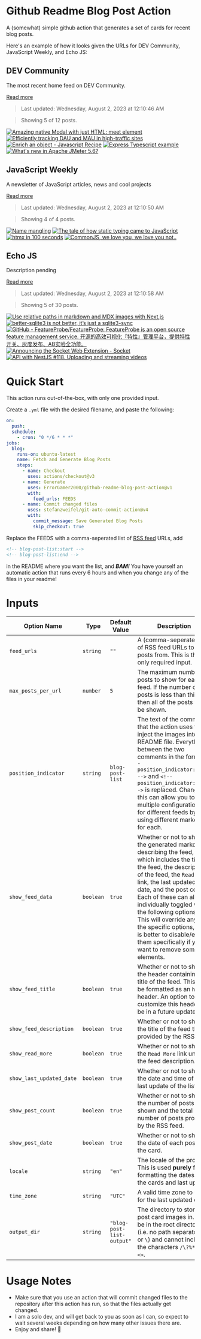 # Github Readme Blog Post Action

A (somewhat) simple github action that generates a set of cards for recent blog posts.

Here's an example of how it looks given the URLs for DEV Community, JavaScript Weekly, and Echo JS:

<!-- post-list:start -->
## DEV Community

The most recent home feed on DEV Community.

[Read more](https://dev.to)
> Last updated: Wednesday, August 2, 2023 at 12:10:46 AM

> Showing 5 of 12 posts.

[![Amazing native Modal with just HTML: meet <dialog> element](https://raw.githubusercontent.com/ErrorGamer2000/github-readme-blog-post-action/main/generated_files/DEV_Community/Amazing_native_Modal_with_just_HTML__meet__dialog__element.svg)](https://dev.to/lucasm/amazing-native-modal-with-just-html-meet-element-4jpl)
[![Efficiently tracking DAU and MAU in high-traffic sites](https://raw.githubusercontent.com/ErrorGamer2000/github-readme-blog-post-action/main/generated_files/DEV_Community/Efficiently_tracking_DAU_and_MAU_in_high-traffic_sites.svg)](https://dev.to/logto/efficiently-tracking-dau-and-mau-in-high-traffic-sites-1j7)
[![Enrich an object - Javascript Recipe](https://raw.githubusercontent.com/ErrorGamer2000/github-readme-blog-post-action/main/generated_files/DEV_Community/Enrich_an_object_-_Javascript_Recipe.svg)](https://dev.to/druchan/enrich-an-object-javascript-recipe-4010)
[![Express Typescript example](https://raw.githubusercontent.com/ErrorGamer2000/github-readme-blog-post-action/main/generated_files/DEV_Community/Express_Typescript_example.svg)](https://dev.to/tienbku/express-typescript-example-37l9)
[![What's new in Apache JMeter 5.6?](https://raw.githubusercontent.com/ErrorGamer2000/github-readme-blog-post-action/main/generated_files/DEV_Community/What's_new_in_Apache_JMeter_5.6_.svg)](https://dev.to/qainsights/whats-new-in-apache-jmeter-56-mim)


## JavaScript Weekly

A newsletter of JavaScript articles, news and cool projects

[Read more](https://javascriptweekly.com/)
> Last updated: Wednesday, August 2, 2023 at 12:10:50 AM

> Showing 4 of 4 posts.

[![Name mangling](https://raw.githubusercontent.com/ErrorGamer2000/github-readme-blog-post-action/main/generated_files/JavaScript_Weekly/Name_mangling.svg)](https://javascriptweekly.com/issues/649)
[![The tale of how static typing came to JavaScript](https://raw.githubusercontent.com/ErrorGamer2000/github-readme-blog-post-action/main/generated_files/JavaScript_Weekly/The_tale_of_how_static_typing_came_to_JavaScript.svg)](https://javascriptweekly.com/issues/648)
[![htmx in 100 seconds](https://raw.githubusercontent.com/ErrorGamer2000/github-readme-blog-post-action/main/generated_files/JavaScript_Weekly/htmx_in_100_seconds.svg)](https://javascriptweekly.com/issues/647)
[![CommonJS, we love you, we love you not..](https://raw.githubusercontent.com/ErrorGamer2000/github-readme-blog-post-action/main/generated_files/JavaScript_Weekly/CommonJS__we_love_you__we_love_you_not...svg)](https://javascriptweekly.com/issues/646)


## Echo JS

Description pending

[Read more](
http://www.echojs.com
)
> Last updated: Wednesday, August 2, 2023 at 12:10:58 AM

> Showing 5 of 30 posts.

[![Use relative paths in markdown and MDX images with Next.js](https://raw.githubusercontent.com/ErrorGamer2000/github-readme-blog-post-action/main/generated_files/_Echo_JS_/Use_relative_paths_in_markdown_and_MDX_images_with_Next.js.svg)](https://mmazzarolo.com/blog/2023-07-30-nextjs-mdx-image-source)
[![better-sqlite3 is not better, it’s just a sqlite3-sync](https://raw.githubusercontent.com/ErrorGamer2000/github-readme-blog-post-action/main/generated_files/_Echo_JS_/better-sqlite3_is_not_better__it’s_just_a_sqlite3-sync.svg)](https://medium.com/@paleoparoi/better-sqlite3-is-not-better-its-just-a-sqlite3-sync-37b8b79fc4be)
[![GitHub - FeatureProbe/FeatureProbe: FeatureProbe is an open source feature management service. 开源的高效可视化『特性』管理平台，提供特性开关、灰度发布、AB实验全功能。](https://raw.githubusercontent.com/ErrorGamer2000/github-readme-blog-post-action/main/generated_files/_Echo_JS_/GitHub_-_FeatureProbe_FeatureProbe__FeatureProbe_is_an_open_source_feature_management_service._开源的高效可视化『特性』管理平台，提供特性开关、灰度发布、AB实验全功能。.svg)](https://github.com/FeatureProbe/FeatureProbe)
[![Announcing the Socket Web Extension - Socket](https://raw.githubusercontent.com/ErrorGamer2000/github-readme-blog-post-action/main/generated_files/_Echo_JS_/Announcing_the_Socket_Web_Extension_-_Socket.svg)](https://socket.dev/blog/socket-web-extension)
[![API with NestJS #118. Uploading and streaming videos](https://raw.githubusercontent.com/ErrorGamer2000/github-readme-blog-post-action/main/generated_files/_Echo_JS_/API_with_NestJS__118._Uploading_and_streaming_videos.svg)](https://wanago.io/2023/07/31/api-nestjs-streaming-videos/)


<!-- post-list:end -->

# Quick Start

This action runs out-of-the-box, with only one provided input.

Create a `.yml` file with the desired filename, and paste the following:

```yml
on:
  push:
  schedule:
    - cron: "0 */6 * * *"
jobs:
  blog:
    runs-on: ubuntu-latest
    name: Fetch and Generate Blog Posts
    steps:
      - name: Checkout
        uses: actions/checkout@v3
      - name: Generate
        uses: ErrorGamer2000/github-readme-blog-post-action@v1
        with:
          feed_urls: FEEDS
      - name: Commit changed files
        uses: stefanzweifel/git-auto-commit-action@v4
        with:
          commit_message: Save Generated Blog Posts
          skip_checkout: true
```

Replace the FEEDS with a comma-seperated list of [RSS feed](https://rss.com/blog/how-do-rss-feeds-work/) URLs, add

```md
<!-- blog-post-list:start -->
<!-- blog-post-list:end -->
```

in the README where you want the list, and **_BAM!_** You have yourself an automatic action that runs every 6 hours and when you change any of the files in your readme!

# Inputs

<table>
  <thead>
    <tr>
      <th>Option Name</th>
      <th>Type</th>
      <th>Default Value</th>
      <th>Description</th>
    </tr>
  </thead>
  <tbody>
    <tr>
      <td><code>feed_urls</code></td>
      <td><code>string</code></td>
      <td><code>""</code></td>
      <td>A (comma-seperated) list of RSS feed URLs to load posts from. This is the only required input.</td>
    </tr>
    <tr>
      <td><code>max_posts_per_url</code></td>
      <td><code>number</code></td>
      <td><code>5</code></td>
      <td>The maximum number of posts to show for each feed. If the number of posts is less than this, then all of the posts will be shown.</td>
    </tr>
    <tr>
      <td><code>position_indicator</code></td>
      <td><code>string</code></td>
      <td><code>blog-post-list</code></td>
      <td>The text of the comments that the action uses to inject the images into the README file. Everything between the two comments in the form <code>&lt;!-- position_indicator:start --&gt;</code> and <code>&lt;!-- position_indicator:end --&gt;</code> is replaced. Changing this can allow you to use multiple configurations for different feeds by using different markers for each.</td>
    </tr>
    <tr>
      <td><code>show_feed_data</code></td>
      <td><code>boolean</code></td>
      <td><code>true</code></td>
      <td>Whether or not to show the generated markdown describing the feed, which includes the title of the feed, the description of the feed, the <code>Read More</code> link, the last updated date, and the post count. Each of these can also be individually toggled with the following options. This will override any of the specific options, so it is better to disable/enable them specifically if you want to remove some elements.</td>
    </tr>
    <tr>
      <td><code>show_feed_title</code></td>
      <td><code>boolean</code></td>
      <td><code>true</code></td>
      <td>Whether or not to show the header containing the title of the feed. This will be formatted as an <code>h2</code> header. An option to customize this header will be in a future update.</td>
    </tr>
    <tr>
      <td><code>show_feed_description</code></td>
      <td><code>boolean</code></td>
      <td><code>true</code></td>
      <td>Whether or not to show the title of the feed that is provided by the RSS feed.</td>
    </tr>
    <tr>
      <td><code>show_read_more</code></td>
      <td><code>boolean</code></td>
      <td><code>true</code></td>
      <td>Whether or not to show the <code>Read More</code> link under the feed description.</td>
    </tr>
    <tr>
      <td><code>show_last_updated_date</code></td>
      <td><code>boolean</code></td>
      <td><code>true</code></td>
      <td>Whether or not to show the date and time of the last update of the list.</td>
    </tr>
    <tr>
      <td><code>show_post_count</code></td>
      <td><code>boolean</code></td>
      <td><code>true</code></td>
      <td>Whether or not to show the number of posts shown and the total number of posts provided by the RSS feed.</td>
    </tr>
    <tr>
      <td><code>show_post_date</code></td>
      <td><code>boolean</code></td>
      <td><code>true</code></td>
      <td>Whether or not to show the date of each post on the card.</td>
    </tr>
    <tr>
      <td><code>locale</code></td>
      <td><code>string</code></td>
      <td><code>"en"</code></td>
      <td>The locale of the project. This is used <strong>purely</strong> for formatting the dates of the cards and last update.</td>
    </tr>
    <tr>
      <td><code>time_zone</code></td>
      <td><code>string</code></td>
      <td><code>"UTC"</code></td>
      <td>A valid time zone to use for the last updated date.</td>
    </tr>
    <tr>
      <td><code>output_dir</code></td>
      <td><code>string</code></td>
      <td><code>"blog-post-list-output"</code></td>
      <td>The directory to store the post card images in. Must be in the root directory (i.e. no path separators <code>/</code> or <code>\</code>) and cannot include the characters <code>/\?%*:|"&lt;&gt;</code>.</td>
    </tr>
<!--
    <tr>
      <td><code></code></td>
      <td><cde></cde></td>
      <td><code></code></td>
      <td></td>
    </tr>
-->
  </tbody>
</table>

# Usage Notes

- Make sure that you use an action that will commit changed files to the repository after this action has run, so that the files actually get changed.
- I am a solo dev, and will get back to you as soon as I can, so expect to wait several weeks depending on how many other issues there are.
- Enjoy and share! 🤗
